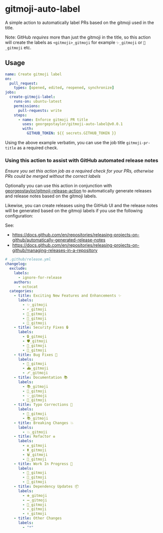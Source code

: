# gitmoji-auto-label

A simple action to automatically label PRs based on the gitmoji used in the title.

Note: GitHub _requires_ more than just the gitmoji in the title, so this action will create the labels
as `<gitmoji>_gitmoji` for example `✨_gitmoji` or `🐛_gitmoji` etc.

## Usage
```yaml
name: Create gitmoji label
on:
  pull_request:
    types: [opened, edited, reopened, synchronize]
jobs:
  create-gitmoji-label:
    runs-on: ubuntu-latest
    permissions:
      pull-requests: write
    steps:
      - name: Enforce gitmoji PR title
        uses: georgepstaylor/gitmoji-auto-label@v0.0.1
        with:
          GITHUB_TOKEN: ${{ secrets.GITHUB_TOKEN }}
```

Using the above example verbatim, you can use the job title `gitmoji-pr-title` as a required check.

### Using this action to assist with GitHub automated release notes

_Ensure you set this action job as a required check for your PRs, otherwise PRs could be merged without the correct labels_

Optionally you can use this action in conjunction with [georgepstaylor/gitmoji-release-action](https://github.com/georgepstaylor/gitmoji-release-action) to automatically generate releases and release notes based on the gitmoji labels.

Likewise, you can create releases using the GitHub UI and the release notes will be generated based on the gitmoji labels if you use the following configuration:

See: 
- https://docs.github.com/en/repositories/releasing-projects-on-github/automatically-generated-release-notes
- https://docs.github.com/en/repositories/releasing-projects-on-github/managing-releases-in-a-repository

```yaml
# .github/release.yml
changelog:
  exclude:
    labels:
      - ignore-for-release
    authors:
      - octocat
  categories:
    - title: Exciting New Features and Enhancements ✨
      labels:
        - ✨_gitmoji
        - ⚡_gitmoji
        - 🚀_gitmoji
        - 🎉_gitmoji
        - 🥚_gitmoji
    - title: Security Fixes 🔒
      labels:
        - 🔒_gitmoji
        - 🛡️_gitmoji
        - 🛂_gitmoji
        - 🔐_gitmoji
    - title: Bug Fixes 🐛
      labels:
        - 🐛_gitmoji
        - 🚑_gitmoji
        - 🩹_gitmoji
    - title: Documentation 📚
      labels:
        - 📚_gitmoji
        - 📝_gitmoji
        - 💡_gitmoji
        - 📄_gitmoji
    - title: Typo Corrections 📝
      labels:
        - 📝_gitmoji
        - 📚_gitmoji
    - title: Breaking Changes 💥
      labels:
        - 💥_gitmoji
    - title: Refactor ♻️
      labels:
        - ♻️_gitmoji
        - ⚰️_gitmoji
        - 🗑️_gitmoji
        - 🚚_gitmoji
    - title: Work In Progress 🚧
      labels:
        - 🚧_gitmoji
        - 🍺_gitmoji
        - 💩_gitmoji
    - title: Dependency Updates 📦
      labels:
        - ➕_gitmoji
        - ➖_gitmoji
        - 📌_gitmoji
        - ⬆️_gitmoji
        - ⬇️_gitmoji
    - title: Other Changes
      labels:
        - "*"
```